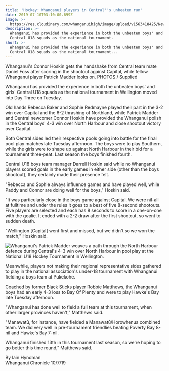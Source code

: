 ```yaml
---
title: 'Hockey: Whanganui players in Central''s unbeaten run'
date: 2019-07-10T03:10:00.699Z
image: >-
  https://res.cloudinary.com/whanganuihigh/image/upload/v1563418425/News/Connor_Patrick_Chron_10.7.19.jpg
description: >-
  Whanganui has provided the experience in both the unbeaten boys' and girls'
  Central U18 squads as the national tournament.
short: >-
  Whanganui has provided the experience in both the unbeaten boys' and girls'
  Central U18 squads as the national tournament...
---
```

Whanganui's Connor Hoskin gets the handshake from Central team mate Daniel Foss after scoring in the shootout against Capital, while fellow Whanganui player Patrick Madder looks on.
PHOTOS / Supplied

Whanganui has provided the experience in both the unbeaten boys' and girls' Central U18 squads as the national tournament in Wellington moved into Day Three on Tuesday.

Old hands Rebecca Baker and Sophie Redmayne played their part in the 3-2 win over Capital and the 6-2 thrashing of Northland, while Patrick Madder and Central newcomer Connor Hoskin have provided the Whanganui polish in the Central boys' 4-3 win over North Harbour and close shootout victory over Capital.

Both Central sides led their respective pools going into battle for the final pool play matches late Tuesday afternoon. The boys were to play Southern, while the girls were to shape up against North Harbour in their bid for a tournament three-peat. Last season the boys finished fourth.

Central U18 boys team manager Darrell Hoskin said while no Whanganui players scored goals in the early games in either side (other than the boys shootout), they certainly made their presence felt.

"Rebecca and Sophie always influence games and have played well, while Paddy and Connor are doing well for the boys," Hoskin said.

"It was particularly close in the boys game against Capital. We were nil-all at fulltime and under the rules it goes to a best of five 8-second shootouts. Five players are selected and each has 8 seconds to score in a one-on-one with the goalie. It ended with a 2-2 draw after the first shootout, so went to sudden death.

"Wellington \[Capital] went first and missed, but we didn't so we won the match," Hoskin said.

![](https://res.cloudinary.com/whanganuihigh/image/upload/v1563419879/News/SD46P2TKZNHYRJ4THWIFOT6LZQ.jpg "Whanganui's Patrick Madder weaves a path through the North Harbour defence during Central's 4-3 win over North Harbour in pool play at the National U18 Hockey Tournament in Wellington.")

Meanwhile, players not making their regional representative sides gathered to play in the national association's under-18 tournament with Whanganui fielding a boys team at Pukekohe.

Coached by former Black Sticks player Robbie Matthews, the Whanganui boys had an early 4-3 loss to Bay Of Plenty and were to play Hawke's Bay late Tuesday afternoon.

"Whanganui has done well to field a full team at this tournament, when other larger provinces haven't," Matthews said.

"Manawatū, for instance, have fielded a Manawatū/Horowhenua combined team. We did very well in pre-tournament friendlies beating Poverty Bay 8-nil and Hawke's Bay 7-nil.

Whanganui finished 13th in this tournament last season, so we're hoping to go better this time round," Matthews said.

By Iain Hyndman  
Whanganui Chronicle 10/7/19

